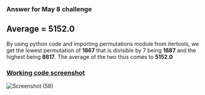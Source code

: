 ### Answer for May 8 challenge

## Average = 5152.0

By using python code and importing permutations module from itertools, we get the lowest permutation of <b>1867</b> that is divisible by 7 being <b>1687</b> and the highest being <b>8617</b>. The average of the two thus comes to <b>5152.0</b>

 ### <u>Working code screenshot</u>
 ![Screenshot (58)](https://github.com/Charlo-tech/May-DSA-AH/assets/57678615/d4003947-86d5-430c-a71a-b409e4c1a5ee)
